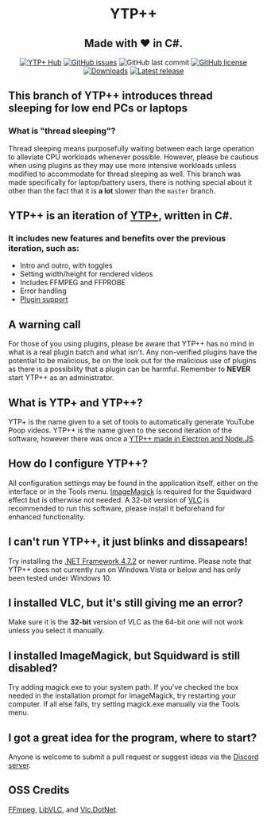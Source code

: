 <p align="center">
  <h1 align="center">YTP++</h1>
  <h2 align="center">Made with ❤ in C#.</h2>
  <p align="center">
    <a href="https://discord.gg/bzhzRmg"><img alt="YTP+ Hub" src="https://img.shields.io/discord/641428540486844417"></a>
<a href="https://github.com/YTP-Plus/YTPPlusPlus/issues"><img alt="GitHub issues" src="https://img.shields.io/github/issues/YTP-Plus/YTPPlusPlus"></a>
  <img alt="GitHub last commit" src="https://img.shields.io/github/last-commit/YTP-Plus/YTPPlusPlus">
  <a href="https://github.com/YTP-Plus/YTPPlusPlus/blob/master/LICENSE.txt"><img alt="GitHub license" src="https://img.shields.io/github/license/YTP-Plus/YTPPlusPlus"></a>
  <a href="https://github.com/YTP-Plus/YTPPlusPlus/releases"><img alt="Downloads" src="https://img.shields.io/github/downloads/YTP-Plus/YTPPlusPlus/total"></a>
  <a href="https://github.com/YTP-Plus/YTPPlusPlus/releases"><img alt="Latest release" src="https://img.shields.io/github/v/release/YTP-Plus/YTPPlusPlus"></a>
  </p>
</p>

## This branch of YTP++ introduces thread sleeping for low end PCs or laptops
### What is "thread sleeping"?
Thread sleeping means purposefully waiting between each large operation to alleviate CPU workloads whenever possible. However, please be cautious when using plugins as they may use more intensive workloads unless modified to accommodate for thread sleeping as well. This branch was made specifically for laptop/battery users, there is nothing special about it other than the fact that it is **a lot** slower than the ``master`` branch.

## YTP++ is an iteration of [YTP+](https://github.com/philosophofee/YTPPlus), written in C#.
### It includes new features and benefits over the previous iteration, such as:

  - Intro and outro, with toggles
  - Setting width/height for rendered videos
  - Includes FFMPEG and FFPROBE
  - Error handling
  - [Plugin support](https://github.com/YTP-Plus/YTPPlusPlus/wiki/Plugin-Creation)

## A warning call
For those of you using plugins, please be aware that YTP++ has no mind in what is a real plugin batch and what isn't. Any non-verified plugins have the potential to be malicious, be on the look out for the malicious use of plugins as there is a possibility that a plugin can be harmful. Remember to **NEVER** start YTP++ as an administrator.

## What is YTP+ and YTP++?
YTP+ is the name given to a set of tools to automatically generate YouTube Poop videos.
YTP++ is the name given to the second iteration of the software, however there was once a [YTP++ made in Electron and Node.JS](https://github.com/TeamPopplio/ytpplus-node-ui).

## How do I configure YTP++?
All configuration settings may be found in the application itself, either on the interface or in the Tools menu. [ImageMagick](https://imagemagick.org/) is required for the Squidward effect but is otherwise not needed.
A 32-bit version of [VLC](https://www.videolan.org/vlc/) is recommended to run this software, please install it beforehand for enhanced functionality.

## I can't run YTP++, it just blinks and dissapears!
Try installing the [.NET Framework 4.7.2](https://dotnet.microsoft.com/download/dotnet-framework/net472) or newer runtime. Please note that YTP++ does not currently run on Windows Vista or below and has only been tested under Windows 10.

## I installed VLC, but it's still giving me an error?
Make sure it is the **32-bit** version of VLC as the 64-bit one will not work unless you select it manually.

## I installed ImageMagick, but Squidward is still disabled?
Try adding magick.exe to your system path. If you've checked the box needed in the installation prompt for ImageMagick, try restarting your computer. If all else fails, try setting magick.exe manually via the Tools menu.

## I got a great idea for the program, where to start?
Anyone is welcome to submit a pull request or suggest ideas via the [Discord server](https://discord.gg/bzhzRmg).

## OSS Credits
[FFmpeg](https://github.com/FFmpeg/FFmpeg), [LibVLC](https://github.com/videolan/vlc), and [Vlc.DotNet](https://github.com/ZeBobo5/Vlc.DotNet).
